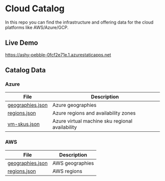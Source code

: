 # Cloud Catalog

In this repo you can find the infrastructure and offering data for the cloud platforms like AWS/Azure/GCP.

## Live Demo

<https://ashy-pebble-0fcf2e71e.1.azurestaticapps.net>

## Catalog Data

### Azure

| File | Description |
| ----------- | ----------- |
| [geographies.json](src/assets/azure/geographies.json) | Azure geographies |
| [regions.json](src/assets/azure/regions.json) | Azure regions and availability zones  |
| [vm-skus.json](src/assets/azure/vm-skus.json) | Azure virtual machine sku regional availability |

### AWS

| File | Description |
| ----------- | ----------- |
| [geographies.json](src/assets/aws/geographies.json) | AWS geographies |
| [regions.json](src/assets/aws/regions.json) | AWS regions |

